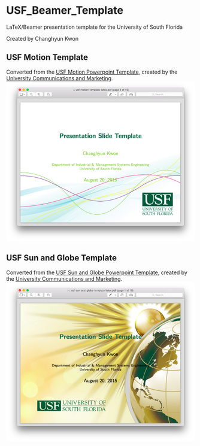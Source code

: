 # USF_Beamer_Template
LaTeX/Beamer presentation template for the University of South Florida

Created by Changhyun Kwon

## USF Motion Template

Converted from the [USF Motion Powerpoint Template](http://www.usf.edu/ucm/documents/usf-motion-template.pptx), created by the [University Communications and Marketing](http://www.usf.edu/ucm/marketing/brand.aspx/design-templates/powerpoint/motion/).
<img src="Motion_Screenshot.png" width="600">


## USF Sun and Globe Template

Converted from the [USF Sun and Globe Powerpoint Template](http://www.usf.edu/ucm/documents/usf-sun-and-globe-template.pptx), created by the [University Communications and Marketing](http://www.usf.edu/ucm/marketing/brand.aspx/design-templates/powerpoint/motion/).
<img src="Sun_Globe_Screenshot.png" width="600">

